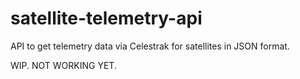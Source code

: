 # satellite-telemetry-api
API to get telemetry data via Celestrak for satellites in JSON format.

WIP. NOT WORKING YET.
